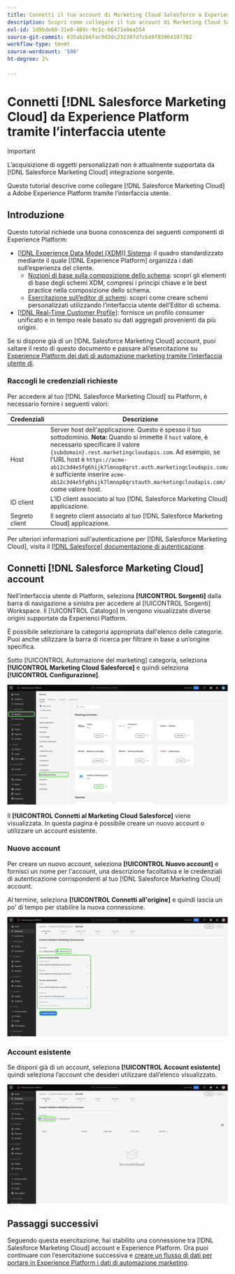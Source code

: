 ```yaml
---
title: Connetti il tuo account di Marketing Cloud Salesforce a Experienci Platform tramite l’interfaccia utente
description: Scopri come collegare il tuo account di Marketing Cloud Salesforce a Experienci Platform tramite l’interfaccia utente.
exl-id: 1d9bde60-31e0-489c-9c1c-b6471e0ea554
source-git-commit: 635ab266fac9d3dc232307d7cb49f83904197782
workflow-type: tm+mt
source-wordcount: '500'
ht-degree: 1%

---
```


# Connetti [!DNL Salesforce Marketing Cloud] da Experience Platform tramite l’interfaccia utente

>[!IMPORTANT]
>
>L’acquisizione di oggetti personalizzati non è attualmente supportata da [!DNL Salesforce Marketing Cloud] integrazione sorgente.

Questo tutorial descrive come collegare [!DNL Salesforce Marketing Cloud] a Adobe Experience Platform tramite l’interfaccia utente.

## Introduzione

Questo tutorial richiede una buona conoscenza dei seguenti componenti di Experience Platform:

* [[!DNL Experience Data Model (XDM)] Sistema](../../../../../xdm/home.md): il quadro standardizzato mediante il quale [!DNL Experience Platform] organizza i dati sull’esperienza del cliente.
   * [Nozioni di base sulla composizione dello schema](../../../../../xdm/schema/composition.md): scopri gli elementi di base degli schemi XDM, compresi i principi chiave e le best practice nella composizione dello schema.
   * [Esercitazione sull’editor di schemi](../../../../../xdm/tutorials/create-schema-ui.md): scopri come creare schemi personalizzati utilizzando l’interfaccia utente dell’Editor di schema.
* [[!DNL Real-Time Customer Profile]](../../../../../profile/home.md): fornisce un profilo consumer unificato e in tempo reale basato su dati aggregati provenienti da più origini.

Se si dispone già di un [!DNL Salesforce Marketing Cloud] account, puoi saltare il resto di questo documento e passare all’esercitazione su [Experience Platform dei dati di automazione marketing tramite l’interfaccia utente di](../../dataflow/marketing-automation.md).

### Raccogli le credenziali richieste

Per accedere al tuo [!DNL Salesforce Marketing Cloud] su Platform, è necessario fornire i seguenti valori:

| Credenziali | Descrizione |
| ---------- | ----------- |
| Host | Server host dell&#39;applicazione. Questo è spesso il tuo sottodominio. **Nota:** Quando si immette il `host` valore, è necessario specificare il valore `{subdomain}.rest.marketingcloudapis.com`. Ad esempio, se l’URL host è `https://acme-ab12c3d4e5fg6hijk7lmnop8qrst.auth.marketingcloudapis.com/`, è sufficiente inserire `acme-ab12c3d4e5fg6hijk7lmnop8qrstauth.marketingcloudapis.com/` come valore host. |
| ID client | L’ID client associato al tuo [!DNL Salesforce Marketing Cloud] applicazione. |
| Segreto client | Il segreto client associato al tuo [!DNL Salesforce Marketing Cloud] applicazione. |

Per ulteriori informazioni sull&#39;autenticazione per [!DNL Salesforce Marketing Cloud], visita il [[!DNL Salesforce] documentazione di autenticazione](https://developer.salesforce.com/docs/atlas.en-us.mc-apis.meta/mc-apis/authentication.htm).

## Connetti [!DNL Salesforce Marketing Cloud] account

Nell’interfaccia utente di Platform, seleziona **[!UICONTROL Sorgenti]** dalla barra di navigazione a sinistra per accedere al [!UICONTROL Sorgenti] Workspace. Il [!UICONTROL Catalogo] In vengono visualizzate diverse origini supportate da Experienci Platform.

È possibile selezionare la categoria appropriata dall&#39;elenco delle categorie. Puoi anche utilizzare la barra di ricerca per filtrare in base a un’origine specifica.

Sotto [!UICONTROL Automazione del marketing] categoria, seleziona **[!UICONTROL Marketing Cloud Salesforce]** e quindi seleziona **[!UICONTROL Configurazione]**.

![Catalogo delle origini con l’origine del Marketing Cloud Salesforce selezionata.](../../../../images/tutorials/create/salesforce-marketing-cloud/catalog.png)

Il **[!UICONTROL Connetti al Marketing Cloud Salesforce]** viene visualizzata. In questa pagina è possibile creare un nuovo account o utilizzare un account esistente.

### Nuovo account

Per creare un nuovo account, seleziona **[!UICONTROL Nuovo account]** e fornisci un nome per l&#39;account, una descrizione facoltativa e le credenziali di autenticazione corrispondenti al tuo [!DNL Salesforce Marketing Cloud] account.

Al termine, seleziona **[!UICONTROL Connetti all&#39;origine]** e quindi lascia un po’ di tempo per stabilire la nuova connessione.

![La nuova interfaccia dell’account in cui puoi autenticare un nuovo account per il Marketing Cloud Salesforce.](../../../../images/tutorials/create/salesforce-marketing-cloud/new.png)

### Account esistente

Se disponi già di un account, seleziona **[!UICONTROL Account esistente]** quindi seleziona l’account che desideri utilizzare dall’elenco visualizzato.

![L’interfaccia account esistente, in cui puoi effettuare la selezione da un elenco di account di Marketing Cloud Salesforce esistenti.](../../../../images/tutorials/create/salesforce-marketing-cloud/existing.png)

## Passaggi successivi

Seguendo questa esercitazione, hai stabilito una connessione tra [!DNL Salesforce Marketing Cloud] account e Experience Platform. Ora puoi continuare con l’esercitazione successiva e [creare un flusso di dati per portare in Experience Platform i dati di automazione marketing](../../dataflow/marketing-automation.md).
